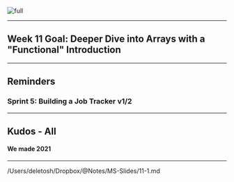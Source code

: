 
![full](https://media.giphy.com/media/K2Ys2I0kOVV0O7EaVz/giphy.gif) 

----

## Week 11 Goal: Deeper Dive into Arrays with a "Functional" Introduction

----

## Reminders

### Sprint 5: Building a Job Tracker v1/2

----

## Kudos - All
#### We made 2021

----


/Users/deletosh/Dropbox/@Notes/MS-Slides/11-1.md
